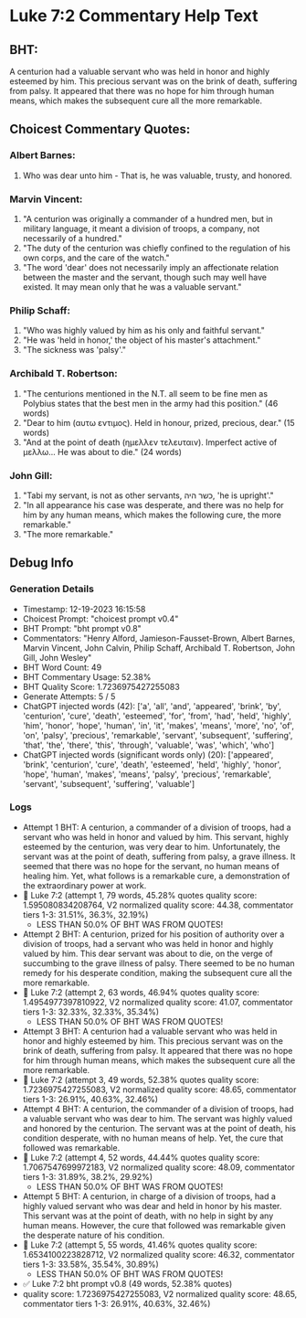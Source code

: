 # Luke 7:2 Commentary Help Text

## BHT:
A centurion had a valuable servant who was held in honor and highly esteemed by him. This precious servant was on the brink of death, suffering from palsy. It appeared that there was no hope for him through human means, which makes the subsequent cure all the more remarkable.

## Choicest Commentary Quotes:
### Albert Barnes:
1. Who was dear unto him - That is, he was valuable, trusty, and honored.


### Marvin Vincent:
1. "A centurion was originally a commander of a hundred men, but in military language, it meant a division of troops, a company, not necessarily of a hundred."
2. "The duty of the centurion was chiefly confined to the regulation of his own corps, and the care of the watch."
3. "The word 'dear' does not necessarily imply an affectionate relation between the master and the servant, though such may well have existed. It may mean only that he was a valuable servant."

### Philip Schaff:
1. "Who was highly valued by him as his only and faithful servant."
2. "He was 'held in honor,' the object of his master's attachment."
3. "The sickness was 'palsy'."

### Archibald T. Robertson:
1. "The centurions mentioned in the N.T. all seem to be fine men as Polybius states that the best men in the army had this position." (46 words)
2. "Dear to him (αυτω εντιμος). Held in honour, prized, precious, dear." (15 words)
3. "And at the point of death (ημελλεν τελευταιν). Imperfect active of μελλω... He was about to die." (24 words)

### John Gill:
1. "Tabi my servant, is not as other servants, כשר היה, 'he is upright'." 
2. "In all appearance his case was desperate, and there was no help for him by any human means, which makes the following cure, the more remarkable."
3. "The more remarkable."


## Debug Info
### Generation Details
- Timestamp: 12-19-2023 16:15:58
- Choicest Prompt: "choicest prompt v0.4"
- BHT Prompt: "bht prompt v0.8"
- Commentators: "Henry Alford, Jamieson-Fausset-Brown, Albert Barnes, Marvin Vincent, John Calvin, Philip Schaff, Archibald T. Robertson, John Gill, John Wesley"
- BHT Word Count: 49
- BHT Commentary Usage: 52.38%
- BHT Quality Score: 1.7236975427255083
- Generate Attempts: 5 / 5
- ChatGPT injected words (42):
	['a', 'all', 'and', 'appeared', 'brink', 'by', 'centurion', 'cure', 'death', 'esteemed', 'for', 'from', 'had', 'held', 'highly', 'him', 'honor', 'hope', 'human', 'in', 'it', 'makes', 'means', 'more', 'no', 'of', 'on', 'palsy', 'precious', 'remarkable', 'servant', 'subsequent', 'suffering', 'that', 'the', 'there', 'this', 'through', 'valuable', 'was', 'which', 'who']
- ChatGPT injected words (significant words only) (20):
	['appeared', 'brink', 'centurion', 'cure', 'death', 'esteemed', 'held', 'highly', 'honor', 'hope', 'human', 'makes', 'means', 'palsy', 'precious', 'remarkable', 'servant', 'subsequent', 'suffering', 'valuable']

### Logs
- Attempt 1 BHT: A centurion, a commander of a division of troops, had a servant who was held in honor and valued by him. This servant, highly esteemed by the centurion, was very dear to him. Unfortunately, the servant was at the point of death, suffering from palsy, a grave illness. It seemed that there was no hope for the servant, no human means of healing him. Yet, what follows is a remarkable cure, a demonstration of the extraordinary power at work.
- 🔄 Luke 7:2 (attempt 1, 79 words, 45.28% quotes quality score: 1.595080834208764, V2 normalized quality score: 44.38, commentator tiers 1-3: 31.51%, 36.3%, 32.19%) 
	- LESS THAN 50.0% OF BHT WAS FROM QUOTES!
- Attempt 2 BHT: A centurion, prized for his position of authority over a division of troops, had a servant who was held in honor and highly valued by him. This dear servant was about to die, on the verge of succumbing to the grave illness of palsy. There seemed to be no human remedy for his desperate condition, making the subsequent cure all the more remarkable.
- 🔄 Luke 7:2 (attempt 2, 63 words, 46.94% quotes quality score: 1.4954977397810922, V2 normalized quality score: 41.07, commentator tiers 1-3: 32.33%, 32.33%, 35.34%) 
	- LESS THAN 50.0% OF BHT WAS FROM QUOTES!
- Attempt 3 BHT: A centurion had a valuable servant who was held in honor and highly esteemed by him. This precious servant was on the brink of death, suffering from palsy. It appeared that there was no hope for him through human means, which makes the subsequent cure all the more remarkable.
- 🔄 Luke 7:2 (attempt 3, 49 words, 52.38% quotes quality score: 1.7236975427255083, V2 normalized quality score: 48.65, commentator tiers 1-3: 26.91%, 40.63%, 32.46%)
- Attempt 4 BHT: A centurion, the commander of a division of troops, had a valuable servant who was dear to him. The servant was highly valued and honored by the centurion. The servant was at the point of death, his condition desperate, with no human means of help. Yet, the cure that followed was remarkable.
- 🔄 Luke 7:2 (attempt 4, 52 words, 44.44% quotes quality score: 1.7067547699972183, V2 normalized quality score: 48.09, commentator tiers 1-3: 31.89%, 38.2%, 29.92%) 
	- LESS THAN 50.0% OF BHT WAS FROM QUOTES!
- Attempt 5 BHT: A centurion, in charge of a division of troops, had a highly valued servant who was dear and held in honor by his master. This servant was at the point of death, with no help in sight by any human means. However, the cure that followed was remarkable given the desperate nature of his condition.
- 🔄 Luke 7:2 (attempt 5, 55 words, 41.46% quotes quality score: 1.6534100223828712, V2 normalized quality score: 46.32, commentator tiers 1-3: 33.58%, 35.54%, 30.89%) 
	- LESS THAN 50.0% OF BHT WAS FROM QUOTES!
- ✅ Luke 7:2 bht prompt v0.8 (49 words, 52.38% quotes)
- quality score: 1.7236975427255083, V2 normalized quality score: 48.65, commentator tiers 1-3: 26.91%, 40.63%, 32.46%)